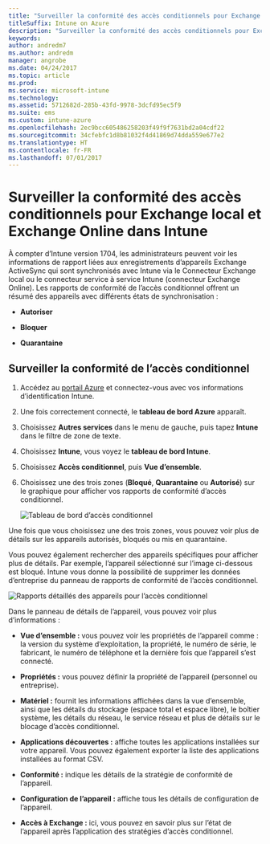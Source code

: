 ```yaml
---
title: "Surveiller la conformité des accès conditionnels pour Exchange local et Exchange Online"
titleSuffix: Intune on Azure
description: "Surveiller la conformité des accès conditionnels pour Exchange local et Exchange Online via le portail Intune Azure"
keywords: 
author: andredm7
ms.author: andredm
manager: angrobe
ms.date: 04/24/2017
ms.topic: article
ms.prod: 
ms.service: microsoft-intune
ms.technology: 
ms.assetid: 5712682d-285b-43fd-9978-3dcfd95ec5f9
ms.suite: ems
ms.custom: intune-azure
ms.openlocfilehash: 2ec9bcc605486258203f49f9f7631bd2a04cdf22
ms.sourcegitcommit: 34cfebfc1d8b81032f4d41869d74dda559e677e2
ms.translationtype: HT
ms.contentlocale: fr-FR
ms.lasthandoff: 07/01/2017
---
```

# <a name="monitor-conditional-access-compliance-for-on-premises-exchange-and-exchange-online-in-intune"></a>Surveiller la conformité des accès conditionnels pour Exchange local et Exchange Online dans Intune

À compter d’Intune version 1704, les administrateurs peuvent voir les informations de rapport liées aux enregistrements d’appareils Exchange ActiveSync qui sont synchronisés avec Intune via le Connecteur Exchange local ou le connecteur service à service Intune (connecteur Exchange Online). Les rapports de conformité de l’accès conditionnel offrent un résumé des appareils avec différents états de synchronisation :

-   **Autoriser**

-   **Bloquer**

-   **Quarantaine**

## <a name="to-monitor-conditional-access-compliance"></a>Surveiller la conformité de l’accès conditionnel

1.  Accédez au [portail Azure](https://portal.azure.com/) et connectez-vous avec vos informations d’identification Intune.

2.  Une fois correctement connecté, le **tableau de bord Azure** apparaît.

3.  Choisissez **Autres services** dans le menu de gauche, puis tapez **Intune** dans le filtre de zone de texte.

4.  Choisissez **Intune**, vous voyez le **tableau de bord Intune**.

5.  Choisissez **Accès conditionnel**, puis **Vue d’ensemble**.

6.  Choisissez une des trois zones (**Bloqué**, **Quarantaine** ou **Autorisé**) sur le graphique pour afficher vos rapports de conformité d’accès conditionnel.

    ![Tableau de bord d’accès conditionnel](./media/CA-reporting-intune-1.png)

Une fois que vous choisissez une des trois zones, vous pouvez voir plus de détails sur les appareils autorisés, bloqués ou mis en quarantaine.

Vous pouvez également rechercher des appareils spécifiques pour afficher plus de détails. Par exemple, l’appareil sélectionné sur l’image ci-dessous est bloqué. Intune vous donne la possibilité de supprimer les données d’entreprise du panneau de rapports de conformité de l’accès conditionnel.

![Rapports détaillés des appareils pour l’accès conditionnel](./media/CA-reporting-intune-3.png)

Dans le panneau de détails de l’appareil, vous pouvez voir plus d’informations :

-   **Vue d’ensemble :** vous pouvez voir les propriétés de l’appareil comme : la version du système d’exploitation, la propriété, le numéro de série, le fabricant, le numéro de téléphone et la dernière fois que l’appareil s’est connecté.

-   **Propriétés :** vous pouvez définir la propriété de l’appareil (personnel ou entreprise).

-   **Matériel :** fournit les informations affichées dans la vue d’ensemble, ainsi que les détails du stockage (espace total et espace libre), le boîtier système, les détails du réseau, le service réseau et plus de détails sur le blocage d’accès conditionnel.

-   **Applications découvertes :** affiche toutes les applications installées sur votre appareil. Vous pouvez également exporter la liste des applications installées au format CSV.

-   **Conformité :** indique les détails de la stratégie de conformité de l’appareil.

-   **Configuration de l’appareil :** affiche tous les détails de configuration de l’appareil.

-   **Accès à Exchange :** ici, vous pouvez en savoir plus sur l’état de l’appareil après l’application des stratégies d’accès conditionnel.
